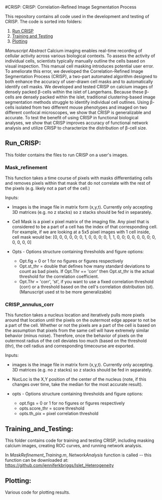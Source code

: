 #CRISP: CRISP: Correlation-Refined Image Segmentation Process

This repository contains all code used in the development and testing of CRISP. The code is sorted into folders: 
1. [Run CRISP](#Run_CRISP)
2. [Training and Testing](#Training_and_Testing)
3. [Plotting](#Plotting)

*Manuscript Abstract*
Calcium imaging enables real-time recording of cellular activity across various biological contexts. To assess the activity of individual cells, scientists typically manually outline the cells based on visual inspection. This manual cell masking introduces potential user error. To ameliorate this error, we developed the Correlation-Refined Image Segmentation Process (CRISP), a two-part automated algorithm designed to both enhance the accuracy of user-drawn cell masks and to automatically identify cell masks. We developed and tested CRISP on calcium images of densely packed β-cells within the islet of Langerhans. Because these β-cells are densely packed within the islet, traditional clustering-based image segmentation methods struggle to identify individual cell outlines. Using β-cells isolated from two different mouse phenotypes and imaged on two different confocal microscopes, we show that CRISP is generalizable and accurate. To test the benefit of using CRISP in functional biological analyses, we show that CRISP improves accuracy of functional network analysis and utilize CRISP to characterize the distribution of β-cell size.


## Run_CRISP:
This folder contains the files to run CRISP on a user's images.

### Mask_refinement
This function takes a time course of pixels with masks differentiating
cells and removes pixels within that mask that do not correlate with the rest of the pixels (e.g. likely not a part of the cell.)

Inputs: 
- Images is the image file in matrix form (x,y,t). Currently only accepting 3D matrices (e.g. no z stacks) so z stacks should be fed in separately. 

- Cell Mask is a pixel x pixel matrix of the imaging file. Any pixel that is considered to be a part of a cell has the index of that corresponding cell. For example, if we are looking at a 5x5 pixel images with 1 cell inside, cell mask would be:  [0, 0, 0, 0, 0; 0, 1, 0, 0, 0; 0, 1, 1, 0, 0; 0, 0, 0, 0, 0; 0, 0, 0, 0, 0]

- Opts - Options structure containing thresholds and figure options:
    - Opt.fig = 0 or 1 for no figures or figures respectively
    - Opt.st_thr = double that defines how many standard deviations to count as bad pixels. If Opt.Thr == 'corr' then Opt.st_thr is the actual threshold for the correlation coefficient.
    - Opt.Thr = 'corr', 'st', if you want to use a fixed correlation threshold (corr) or a threshold based on the cell's correlation distribution (st). (Manuscript used st to be more generalizable)

### CRISP_annulus_corr
This function takes a nucleus location and iteratively pulls more pixels around that location until the pixels on the outermost edge appear to not be a part of the cell. Whether or not the pixels are a part of the cell is based on the assumption that pixels from the same cell will have extremely similar behavior (minus noise). Therefore, once the behavior of pixels on the outermost radius of the cell deviates too much (based on the threshold (thr), the cell radius and corresponding timecourse are exported.

Inputs:
- images is the image file in matrix form (x,y,t). Currently only accepting. 3D matrices (e.g. no z stacks) so z stacks should be fed in separately.

- NucLoc is the X,Y position of the center of the nucleus (note, if this changes over time, take the median for the most accurate result).

- opts - Options structure containing thresholds and figure options:
    - opt.figs = 0 or 1 for no figures or figures respectively
    - opts.score_thr = score threshold
    - opts.th_pix = pixel correlation threshold



## Training_and_Testing: 

This folder contains code for training and testing CRISP, including masking calcium images, creating ROC curves, and running network analysis. 

In *MaskRefinement_Training.m*, *NetworkAnalysis* function is called -- this function can be downloaded at: https://github.com/jenniferkbriggs/Islet_Heterogeneity

## Plotting:
Various code for plotting results. 


